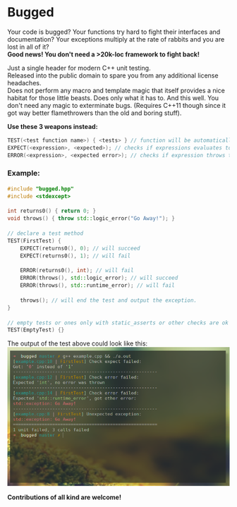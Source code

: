Bugged
======

Your code is bugged? Your functions try hard to fight their interfaces and documentation?
Your exceptions multiply at the rate of rabbits and you are lost in all of it? <br>
__Good news! You don't need a >20k-loc framework to fight back!__

Just a single header for modern C++ unit testing. <br>
Released into the public domain to spare you from any additional license headaches. <br>
Does not perform any macro and template magic that itself provides a nice habitat for those
little beasts. Does only what it has to. And this well.
You don't need any magic to exterminate bugs.
(Requires C++11 though since it got way better flamethrowers than the old and boring stuff).

__Use these 3 weapons instead:__

```cpp
TEST(<test function name>) { <tests> } // function will be automatically called
EXPECT(<expression>, <expected>); // checks if expressions evaluates to expected
ERROR(<expression>, <expected error>); // checks if expression throws the expected error
```

### Example:

```cpp
#include "bugged.hpp"
#include <stdexcept>

int returns0() { return 0; }
void throws() { throw std::logic_error("Go Away!"); }

// declare a test method
TEST(FirstTest) {
	EXPECT(returns0(), 0); // will succeed
	EXPECT(returns0(), 1); // will fail

	ERROR(returns0(), int); // will fail
	ERROR(throws(), std::logic_error); // will succeed
	ERROR(throws(), std::runtime_error); // will fail

	throws(); // will end the test and output the exception.
}

// empty tests or ones only with static_asserts or other checks are ok as well
TEST(EmptyTest) {}
```

The output of the test above could look like this:
![Wrong image path, report this as issue please](bugged.png)

__Contributions of all kind are welcome!__
